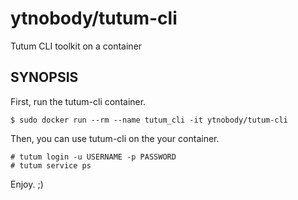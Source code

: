 # ytnobody/tutum-cli

Tutum CLI toolkit on a container

## SYNOPSIS

First, run the tutum-cli container.

    $ sudo docker run --rm --name tutum_cli -it ytnobody/tutum-cli

Then, you can use tutum-cli on the your container.

    # tutum login -u USERNAME -p PASSWORD
    # tutum service ps

Enjoy. ;)
